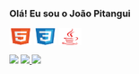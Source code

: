### Olá! Eu sou o João Pitangui
<div style="display: inline_block">
 <img align="center" alt="HTML" height="30" width="40" src="https://raw.githubusercontent.com/devicons/devicon/master/icons/html5/html5-original.svg">
 <img align="center" alt="CSS" height="30" width="40" src="https://raw.githubusercontent.com/devicons/devicon/master/icons/css3/css3-original.svg">
  <img align="center" alt="CSS" height="30" width="40" src="https://raw.githubusercontent.com/devicons/devicon/master/icons/java/java-plain.svg">
</div>
<br>
<div> 
  <a href="https://www.instagram.com/jgabriel_pitangui/" target="_blank"><img src="https://img.shields.io/badge/-Instagram-%23E4405F?style=for-the-badge&logo=instagram&logoColor=white" target="_blank"></a>
 <a href="https://twitter.com/pitanguijoao"</a> <img src="https://img.shields.io/badge/Twitter-1DA1F2?style=for-the-badge&logo=twitter&logoColor=white">
  <a href="#" </a> <img src="https://img.shields.io/badge/LinkedIn-0077B5?style=for-the-badge&logo=linkedin&logoColor=white">
</div>
 
 
